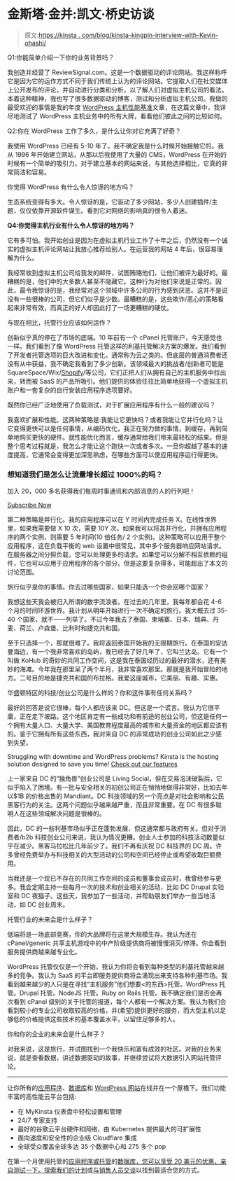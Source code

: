 # 金斯塔·金并:凯文·桥史访谈

> 原文:[https://kinsta . com/blog/kinsta-kingpin-interview-with-Kevin-ohashi/](https://kinsta.com/blog/kinsta-kingpin-interview-with-kevin-ohashi/)

Q1:你能简单介绍一下你的业务背景吗？

我创造并经营了 ReviewSignal.com。这是一个数据驱动的评论网站。我这样称呼它是因为它的运作方式不同于我们传统上认为的评论网站。它提取人们在社交媒体上公开发布的评论，并自动进行分类和分析，以了解人们对虚拟主机公司的看法。本着这种精神，我也写了很多数据驱动的博客，测试和分析虚拟主机公司。我做的最受欢迎的事情是我的年度 [WordPress 主机性能基准](https://reviewsignal.com/blog/wordpress-hosting-performance-benchmarks-2018/)文章，在这篇文章中，我详尽地测试了 WordPress 主机业务中的所有大牌，看看他们彼此之间的比较如何。

Q2:你在 WordPress 工作了多久，是什么让你对它充满了好奇？

我使用 WordPress 已经有 5-10 年了。我不确定我是什么时候开始接触它的。我从 1996 年开始建立网站，从那以后我使用了大量的 CMS，WordPress 在开始的时候有一个简单的吸引力。对于建立基本的网站来说，与其他选择相比，它真的非常简洁和容易。

你觉得 WordPress 有什么令人惊讶的地方吗？

生态系统变得有多大。令人惊讶的是，它驱动了多少网站，多少人创建插件/主题，仅仅依靠开源软件谋生。看到它对网络的影响真的很令人着迷。

**Q4:你觉得主机行业有什么令人惊讶的地方吗？**

它有多可怕。我开始创业是因为在虚拟主机行业工作了十年之后，仍然没有一个诚实的虚拟主机评论网站让我放心推荐给别人。在运营我的网站 4 年后，很容易理解为什么。

我经常收到虚拟主机公司给我发的邮件，试图贿赂他们，让他们被评为最好的。最糟糕的是，他们中的大多数人甚至不隐藏它。这种行为对他们来说是正常的。因此，最令我惊讶的是，我经常对这个领域中许多公司的行为感到厌恶。这并不是说没有一些很棒的公司，但它们似乎是少数。最糟糕的是，这些欺诈/恶心的策略看起来非常有效，而真正的好人却因此打了一场更糟糕的硬仗。

与现在相比，托管行业应该如何运作？

创新似乎真的停在了市场的底端。10 年前有一个 cPanel 托管账户，今天感觉也一样。我们看到了像 WordPress 托管这样的利基托管解决方案的爆发。我们看到了开发者托管选项的巨大改进和变化，通常称为云之类的。但底层的普通消费者还没有从中获益，我不确定我看到了多少创新。该领域最大的挑战者/创新者可能是 SquareSpace/Wix/[Shopify](https://kinsta.com/blog/shopify-alternatives/)/等公司，它们正把人们从拥有自己的主机服务中拉出来，转而被 SaaS 的产品所吸引。他们提供的体验往往比简单地获得一个虚拟主机账户和一套复杂的自行安装应用程序选项要好。

既然你已经广泛地使用了负载测试，对于扩展应用程序有什么一般的建议吗？

我喜欢扩展和性能。这两种策略是:我能让它更快吗？或者我能让它并行化吗？让它变得更快可以是任何事情，从编码优化，我正在努力做的事情，到缓存，再到简单地购买更快的硬件。就性能优化而言，缓存通常给我们带来最轻松的结果。但是整个思考过程就是，我怎么才能让这个跑快一次或者多次。一旦你超越了基本的速度提高，它通常会变得更加深思熟虑，在哪些方面可以使应用程序运行得更快。

 <dialog id="newsletter" class="dialog dialog has-dark-blue-background-color email-modal" aria-hidden="true">## 注册订阅时事通讯

<kinsta-form show-name="false" show-phone="false" show-website="false" show-company="false" show-disk-space="false" show-monthly-visits="false" show-number-of-websites="false" show-message="false" submit-button-text="Sign Up Now" submit-button-text-sending="Signing Up..." success-title="Thanks for subscribing!" success-message="Keep an eye out for our next newsletter." terms-template="newsletter" hubspot-source="subscribe_to_newsletter" submit-button-text-loading="Signing Up"></kinsta-form></dialog>

### 想知道我们是怎么让流量增长超过 1000%的吗？

加入 20，000 多名获得我们每周时事通讯和内部消息的人的行列吧！

[Subscribe Now](#newsletter)

第二种策略是并行化。我的应用程序可以在 Y 时间内完成任务 X。在线性世界里，如果我需要做 X 10 次，需要 10Y 次。如果我可以将其并行化，并拥有应用程序的两个实例，则需要 5 年时间(10 倍任务/ 2 个实例)。这种策略可以应用于整个应用程序，这在负载平衡的 web 设置中很常见，其中多个服务器响应网站请求。在服务器之间分担负载，您可以处理更多的请求。如果您可以分解不相互依赖的组件，它也可以应用于应用程序的各个部分。但是这要复杂得多，可能超出了本文的讨论范围。

旅行似乎是你的事情。你去过哪些国家，如果只能选一个你会回哪个国家？

我想这些天我会被归入所谓的数字流浪者。在过去的几年里，我每年都会花 4-6 个月的时间环游世界。我计划从明年开始进行一次不确定的旅行。我大概去过 35-40 个国家，就不一一列举了。不过今年我去了泰国、柬埔寨、日本、瑞典、丹麦、荷兰、卢森堡、比利时和捷克共和国。

至于只选择一个，那就很难了。我将返回泰国开始我的无限期旅行。在泰国的安达曼海边，有一个我非常喜欢的岛屿，我已经去了好几年了，它叫兰达岛。它有一个叫做 KoHub 的奇妙的共同工作空间，这是我在泰国经历过的最好的潜水，还有美妙的海滩。今年我在那里呆了两个半月，我非常喜欢那里。那就是我开始冒险的地方。二号目的地是捷克共和国的布拉格。我爱这座城市，它美丽、有趣、实惠。

华盛顿特区的科技/创业公司是什么样的？你和这件事有任何关系吗？

最好的回答是说它很棒，每个人都应该来 DC。但这是一个谎言。我认为它很平庸，正在走下坡路。这个地区肯定有一些成功和有前途的创业公司，但这是任何一个拥有大量人口、大量大学、美国教育程度最高的城市和大量资金的地区都应该有的。鉴于它拥有所有这些东西，我对来自 DC 的非常成功的创业公司如此之少感到失望。

Struggling with downtime and WordPress problems? Kinsta is the hosting solution designed to save you time! [Check out our features](https://kinsta.com/features/)

上一家来自 DC 的“独角兽”创业公司是 Living Social，但在交易泡沫破裂后，它似乎陷入了困境。有一批与安全相关的初创公司正在悄悄地做得非常好，比如去年以$1B 的价格出售的 Mandiant。DC 科技领域的另一个亮点是对社会影响和公民黑客行为的关注。这两个问题似乎越来越严重，而且非常重要。在 DC 有很多聪明人在这些领域解决问题是很棒的。

因此，DC 的一些利基市场似乎正在蓬勃发展，但这通常都与政府有关。但对于消费者/b2b 科技创业公司来说，我认为情况更糟。创业人士参加的科技活动数量似乎在减少。黑客马拉松比几年前少了。我们不再有庆祝 DC 科技界的 DC 周。许多曾经免费举办与科技相关的大型活动的公司和空间已经停止或希望收取巨额费用。

当我还是一个现已不存在的共同工作空间的成员和董事会成员时，我曾经参与更多。我会定期主持一些每月一次的技术和创业相关的活动，比如 DC Drupal 实验室和 DC 夜猫子。这些天，我参加了一些活动，并帮助朋友们举办一些当地活动，如 DC 创业周末。

托管行业的未来会是什么样子？

低端将是一场底部竞赛，你的大品牌将在这里大规模生存。我认为还在 cPanel/generic 共享主机游戏中的中产阶级提供商将被慢慢消灭/停滞。你会看到服务提供商越来越专业化。

WordPress 托管仅仅是一个开始，我认为你将会看到每种类型的利基托管越来越多的竞争。我认为 SaaS 的平台即服务提供商将会涌现出来支持各种利基市场。我看到越来越少的人只是在寻找“主机服务”他们想要<的东西>托管。WordPress 托管。Drupal 托管。NodeJS 托管。Ruby on Rails 托管。我不确定我们是否会再次看到 cPanel 级别的关于托管的报道，每个人都有一个解决方案。我认为我们会看到较小的专业公司收取较高的价格，并(希望)提供更好的服务，而大型主机以足够低的价格提供这些技术的基本覆盖水平，以留住足够多的人。

你和你的企业的未来会是什么样子？

对我来说，这是旅行，并试图找到一个我快乐和富有成效的社区。对我的业务来说，就是查看数据，讲述数据驱动的故事，并继续尝试将大数据引入网站托管评论。

* * *

让你所有的[应用程序](https://kinsta.com/application-hosting/)、[数据库](https://kinsta.com/database-hosting/)和 [WordPress 网站](https://kinsta.com/wordpress-hosting/)在线并在一个屋檐下。我们功能丰富的高性能云平台包括:

*   在 MyKinsta 仪表盘中轻松设置和管理
*   24/7 专家支持
*   最好的谷歌云平台硬件和网络，由 Kubernetes 提供最大的可扩展性
*   面向速度和安全性的企业级 Cloudflare 集成
*   全球受众覆盖全球多达 35 个数据中心和 275 多个 pop

在第一个月使用托管的[应用程序或托管](https://kinsta.com/application-hosting/)的[数据库，您可以享受 20 美元的优惠，亲自测试一下。探索我们的](https://kinsta.com/database-hosting/)[计划](https://kinsta.com/plans/)或[与销售人员交谈](https://kinsta.com/contact-us/)以找到最适合您的方式。